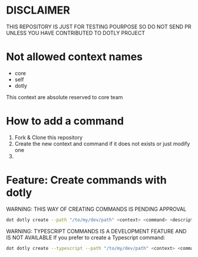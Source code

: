 # DISCLAIMER

THIS REPOSITORY IS JUST FOR TESTING POURPOSE SO DO NOT SEND PR UNLESS YOU HAVE CONTRIBUTED TO DOTLY PROJECT


# Not allowed context names
* core
* self
* dotly

This context are absolute reserved to core team

# How to add a command

1. Fork & Clone this repository
2. Create the new context and command if it does not exists or just modify one
3. 


# Feature: Create commands with dotly
WARNING: THIS WAY OF CREATING COMMANDS IS PENDING APPROVAL

```bash
dot dotly create --path "/to/my/dev/path" <context> <command> <description>
```


WARNING: TYPESCRIPT COMMANDS IS A DEVELOPMENT FEATURE AND IS NOT AVAILABLE
If you prefer to create a Typescript command:

```bash
dot dotly create --typescript --path "/to/my/dev/path" <context> <command> <description>
```